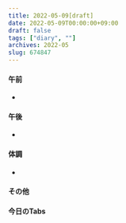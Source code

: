 ```yaml
---
title: 2022-05-09[draft]
date: 2022-05-09T00:00:00+09:00
draft: false
tags: ["diary", ""]
archives: 2022-05
slug: 674847
---
```

#### 午前
- 
#### 午後
- 
#### 体調
- 
#### その他
#### 今日のTabs